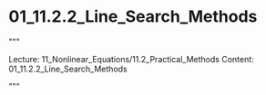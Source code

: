 # 01_11.2.2_Line_Search_Methods

"""

Lecture: 11_Nonlinear_Equations/11.2_Practical_Methods
Content: 01_11.2.2_Line_Search_Methods

"""

